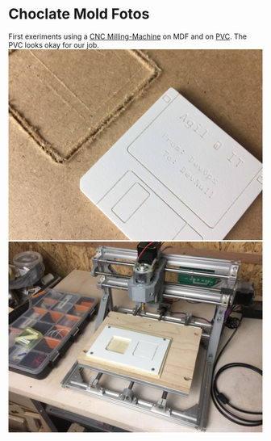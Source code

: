 # Choclate Mold Fotos
First exeriments using a [CNC Milling-Machine](http://aliexpress.com/item/CNC-2418-GRBL-control-Diy-CNC-machine-working-area-24x18x4-5cm-3-Axis-Pcb-Pvc-Milling/32704119622.html) on MDF and on [PVC](http://shop.wiesermodell.ch/pi/Werkstoffe/Kunststoffe/Kunststoff-Platten/PVC/aeronaut-pvc-schaumplatte-50mm-leicht.html). The PVC looks okay for our job.
![Compare MDF and PVC](ChoclateMold_0001.jpeg)
![The CNC Milling Machine](ChoclateMold_0002.jpeg)
